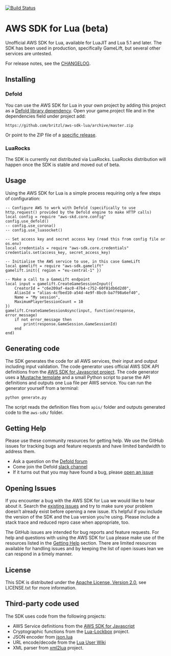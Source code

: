[![Build Status](https://travis-ci.org/britzl/aws-sdk-lua.svg?branch=master)](https://travis-ci.org/britzl/aws-sdk-lua)

# AWS SDK for Lua (beta)
Unofficial AWS SDK for Lua, available for LuaJIT and Lua 5.1 and later. The SDK has been used in production, specifically GameLift, but several other services are untested.

For release notes, see the [CHANGELOG](CHANGELOG.md).

## Installing

### Defold
You can use the AWS SDK for Lua in your own project by adding this project as a [Defold library dependency](http://www.defold.com/manuals/libraries/). Open your game.project file and in the dependencies field under project add:

	https://github.com/britzl/aws-sdk-lua/archive/master.zip

Or point to the ZIP file of a [specific release](https://github.com/britzl/aws-sdk-lua/releases).


### LuaRocks
The SDK is currently not distributed via LuaRocks. LuaRocks distribution will happen once the SDK is stable and moved out of beta.

## Usage
Using the AWS SDK for Lua is a simple process requiring only a few steps of configuration:

	-- Configure AWS to work with Defold (specifically to use http.request() provided by the Defold engine to make HTTP calls)
	local config = require "aws-skd.core.config"
	config.use_defold()
	-- config.use_corona()
	-- config.use_luasocket()

	-- Set access key and secret access key (read this from config file or os.env)
	local credentials = require "aws-sdk.core.credentials"
	credentials.set(access_key, secret_access_key)

	-- Initialise the AWS service to use, in this case GameLift
	local gamelift = require "aws-sdk.gamelift"
	gamelift.init({ region = "eu-central-1" })

	-- Make a call to a GameLift endpoint
	local input = gamelift.CreateGameSessionInput({
		CreatorId = "c6e209af-4ac0-47b4-c752-60f81db6d2d0",
		AliasId = "alias-4cfbed10-a54d-4e9f-8bc0-ba7f98a6ef40",
		Name = "My session",
		MaximumPlayerSessionCount = 10
	})
	gamelift.CreateGameSessionAsync(input, function(response, error_message)
		if not error_message then
			print(response.GameSession.GameSessionId)
		end
	end)

## Generating code
The SDK generates the code for all AWS services, their input and output including input validation. The code generator uses official AWS SDK API definitions from the [AWS SDK for Javascript project](https://github.com/aws/aws-sdk-js/tree/master/apis). The code generator uses a [Mustache template](https://mustache.github.io/) and a small Python script to parse the API definitions and outputs one Lua file per AWS service. You can run the generator yourself from a terminal:

	python generate.py

The script reads the definition files from ````apis/```` folder and outputs generated code to the ````aws-sdk/```` folder.

## Getting Help
Please use these community resources for getting help. We use the GitHub issues for tracking bugs and feature requests and have limited bandwidth to address them.

 * Ask a question on the [Defold forum](https://forum.defold.com/)
 * Come join the Defold [slack channel](https://www.defold.com/slack/)
 * If it turns out that you may have found a bug, please [open an issue](https://github.com/britzl/aws-sdk-lua/issues/new)

## Opening Issues
If you encounter a bug with the AWS SDK for Lua we would like to hear
about it. Search the [existing issues](https://github.com/britzl/aws-sdk-lua/issues)
and try to make sure your problem doesn’t already exist before opening a new
issue. It’s helpful if you include the version of the SDK and the Lua version
you’re using. Please include a stack trace and reduced repro
case when appropriate, too.

The GitHub issues are intended for bug reports and feature requests. For help
and questions with using the AWS SDK for Lua please make use of the
resources listed in the [Getting Help](https://github.com/britzl/aws-sdk-lua#getting-help)
section. There are limited resources available for handling issues and by
keeping the list of open issues lean we can respond in a timely manner.

## License
This SDK is distributed under the
[Apache License, Version 2.0](http://www.apache.org/licenses/LICENSE-2.0),
see LICENSE.txt for more information.

## Third-party code used
The SDK uses code from the following projects:

* AWS Service definitions from the [AWS SDK for Javascript](https://github.com/aws/aws-sdk-js/tree/master/apis)
* Cryptographic functions from the [Lua-Lockbox](https://github.com/somesocks/lua-lockbox) project.
* JSON encoder from [json.lua](https://github.com/rxi/json.lua)
* URL encode/decode from the [Lua User Wiki]()
* XML parser from [xml2lua](https://github.com/manoelcampos/xml2lua) project.
